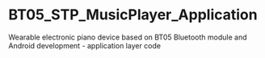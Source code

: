 # BT05_STP_MusicPlayer_Application
Wearable electronic piano device based on BT05 Bluetooth module and Android development - application layer code

